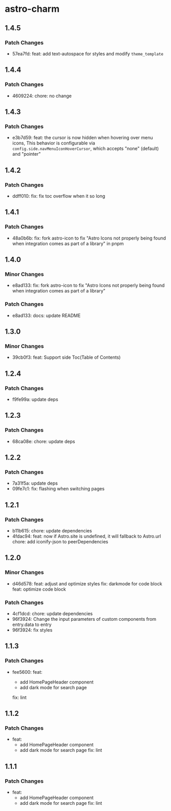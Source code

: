 # astro-charm

## 1.4.5

### Patch Changes

- 57ea7fd: feat: add text-autospace for styles and modify `theme_template`

## 1.4.4

### Patch Changes

- 4609224: chore: no change

## 1.4.3

### Patch Changes

- e3b7d59: feat: the cursor is now hidden when hovering over menu icons,
  This behavior is configurable via `config.side.navMenuIconHoverCursor`, which accepts "none" (default) and "pointer"

## 1.4.2

### Patch Changes

- ddff010: fix: fix toc overflow when it so long

## 1.4.1

### Patch Changes

- 48a0b6b: fix: fork astro-icon to fix "Astro Icons not properly being found when integration comes as part of a library" in pnpm

## 1.4.0

### Minor Changes

- e8ad133: fix: fork astro-icon to fix "Astro Icons not properly being found when integration comes as part of a library"

### Patch Changes

- e8ad133: docs: update README

## 1.3.0

### Minor Changes

- 39cb0f3: feat: Support side Toc(Table of Contents)

## 1.2.4

### Patch Changes

- f9fe99a: update deps

## 1.2.3

### Patch Changes

- 68ca08e: chore: update deps

## 1.2.2

### Patch Changes

- 7a31f5a: update deps
- 09fe7c1: fix: flashing when switching pages

## 1.2.1

### Patch Changes

- b11b615: chore: update dependencies
- 4fdac94: feat: now if Astro.site is undefined, it will fallback to Astro.url
  chore: add iconify-json to peerDependencies

## 1.2.0

### Minor Changes

- d46d578: feat: adjust and optimize styles
  fix: darkmode for code block
  feat: optimize code block

### Patch Changes

- 4cf1dcd: chore: update dependencies
- 96f3924: Change the input parameters of custom components from entry.data to entry
- 96f3924: fix styles

## 1.1.3

### Patch Changes

- fee5600: feat:
  - add HomePageHeader component
  - add dark mode for search page

  fix: lint

## 1.1.2

### Patch Changes

- feat:
  - add HomePageHeader component
  - add dark mode for search page
    fix: lint

## 1.1.1

### Patch Changes

- feat:
  - add HomePageHeader component
  - add dark mode for search page
    fix: lint
